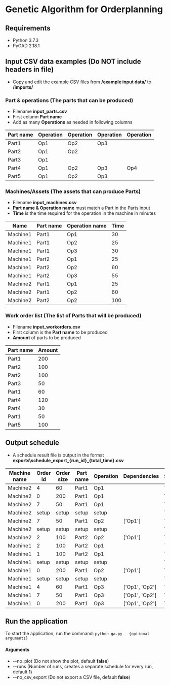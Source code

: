 # Genetic Algorithm for Orderplanning

## Requirements
* Python 3.7.3
* PyGAD 2.18.1

## Input CSV data examples (Do NOT include headers in file)
* Copy and edit the example CSV files from **/example input data/** to **/imports/**

### Part & operations (The parts that can be produced)
* Filename **input_parts.csv**
* First column **Part name**
* Add as many **Operations** as needed in following columns

|Part name|Operation|Operation|Operation|Operation|
|--------|-----|---|---|---|
|Part1   |Op1  |Op2|Op3|   |
|Part2   |Op1  |Op2|   |   |
|Part3   |Op1  |   |   |   |
|Part4   |Op1  |Op2|Op3|Op4|
|Part5   |Op1  |Op2|Op3|   |

### Machines/Assets (The assets that can produce Parts)
* Filename **input_machines.csv**
* **Part name & Operation name** must match a Part in the Parts input
* **Time** is the time required for the operation in the machine in minutes

|Name|Part name|Operation name|Time|
|--------|-----|---|---|
|Machine1|Part1|Op1|30 |
|Machine1|Part1|Op2|25 |
|Machine1|Part1|Op3|30 |
|Machine1|Part2|Op1|25 |
|Machine1|Part2|Op2|60 |
|Machine1|Part2|Op3|55 |
|Machine2|Part1|Op1|25 |
|Machine2|Part1|Op2|60 |
|Machine2|Part2|Op2|100|

### Work order list (The list of Parts that will be produced)
* Filename **input_workorders.csv**
* First column is the **Part name** to be produced
* **Amount** of parts to be produced

|Part name|Amount|
|--------|-----|
|Part1   |200  |
|Part2   |100  |
|Part2   |100  |
|Part3   |50   |
|Part1   |60   |
|Part4   |120  |
|Part4   |30   |
|Part1   |50   |
|Part5   |100  |

## Output schedule
* A schedule result file is output in the format **exports\schedule_export_{run_id}\_{total_time}.csv**

|Machine name|Order id|Order size|Part name|Operation|Dependencies         |Scheduled|Starttime|Endtime|
|------------|--------|----------|---------|---------|---------------------|---------|---------|-------|
|Machine2    |4       |60        |Part1    |Op1      |                     |True     |0        |1500   |
|Machine2    |0       |200       |Part1    |Op1      |                     |True     |1500     |6500   |
|Machine2    |7       |50        |Part1    |Op1      |                     |True     |6500     |7750   |
|Machine2    |setup   |setup     |setup    |setup    |                     |True     |7750     |7810   |
|Machine2    |7       |50        |Part1    |Op2      |['Op1']              |True     |7810     |10810  |
|Machine2    |setup   |setup     |setup    |setup    |                     |True     |10810    |10870  |
|Machine2    |2       |100       |Part2    |Op2      |['Op1']              |True     |10870    |20870  |
|Machine1    |2       |100       |Part2    |Op1      |                     |True     |0        |2500   |
|Machine1    |1       |100       |Part2    |Op1      |                     |True     |2500     |5000   |
|Machine1    |setup   |setup     |setup    |setup    |                     |True     |5000     |5060   |
|Machine1    |0       |200       |Part1    |Op2      |['Op1']              |True     |6500     |11500  |
|Machine1    |setup   |setup     |setup    |setup    |                     |True     |11500    |11560  |
|Machine1    |4       |60        |Part1    |Op3      |['Op1', 'Op2']       |True     |11560    |13360  |
|Machine1    |7       |50        |Part1    |Op3      |['Op1', 'Op2']       |True     |13360    |14860  |
|Machine1    |0       |200       |Part1    |Op3      |['Op1', 'Op2']       |True     |14860    |20860  |

## Run the application

To start the application, run the command: ```python ga.py --{optional arguments}```
#### Arguments
* --no_plot       (Do not show the plot, default **false**)
* --runs          (Number of runs, creates a separate schedule for every run, default **1**)
* --no_csv_export (Do not export a CSV file, default **false**)
